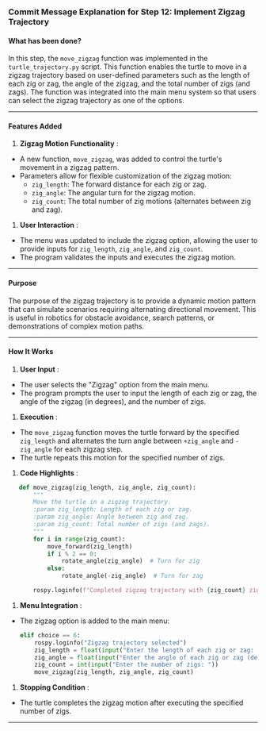 ### **Commit Message Explanation for Step 12: Implement Zigzag Trajectory**

#### **What has been done?**

In this step, the `move_zigzag` function was implemented in the `turtle_trajectory.py` script. This function enables the turtle to move in a zigzag trajectory based on user-defined parameters such as the length of each zig or zag, the angle of the zigzag, and the total number of zigs (and zags). The function was integrated into the main menu system so that users can select the zigzag trajectory as one of the options.

---

#### **Features Added**

1. **Zigzag Motion Functionality** :

* A new function, `move_zigzag`, was added to control the turtle's movement in a zigzag pattern.
* Parameters allow for flexible customization of the zigzag motion:
  * `zig_length`: The forward distance for each zig or zag.
  * `zig_angle`: The angular turn for the zigzag motion.
  * `zig_count`: The total number of zig motions (alternates between zig and zag).

1. **User Interaction** :

* The menu was updated to include the zigzag option, allowing the user to provide inputs for `zig_length`, `zig_angle`, and `zig_count`.
* The program validates the inputs and executes the zigzag motion.

---

#### **Purpose**

The purpose of the zigzag trajectory is to provide a dynamic motion pattern that can simulate scenarios requiring alternating directional movement. This is useful in robotics for obstacle avoidance, search patterns, or demonstrations of complex motion paths.

---

#### **How It Works**

1. **User Input** :

* The user selects the "Zigzag" option from the main menu.
* The program prompts the user to input the length of each zig or zag, the angle of the zigzag (in degrees), and the number of zigs.

1. **Execution** :

* The `move_zigzag` function moves the turtle forward by the specified `zig_length` and alternates the turn angle between `+zig_angle` and `-zig_angle` for each zigzag step.
* The turtle repeats this motion for the specified number of zigs.

1. **Code Highlights** :

```python
   def move_zigzag(zig_length, zig_angle, zig_count):
       """
       Move the turtle in a zigzag trajectory.
       :param zig_length: Length of each zig or zag.
       :param zig_angle: Angle between zig and zag.
       :param zig_count: Total number of zigs (and zags).
       """
       for i in range(zig_count):
           move_forward(zig_length)
           if i % 2 == 0:
               rotate_angle(zig_angle)  # Turn for zig
           else:
               rotate_angle(-zig_angle)  # Turn for zag

       rospy.loginfo(f"Completed zigzag trajectory with {zig_count} zigs.")
```

1. **Menu Integration** :

* The zigzag option is added to the main menu:
  ```python
  elif choice == 6:
      rospy.loginfo("Zigzag trajectory selected")
      zig_length = float(input("Enter the length of each zig or zag: "))
      zig_angle = float(input("Enter the angle of each zig or zag (degrees): "))
      zig_count = int(input("Enter the number of zigs: "))
      move_zigzag(zig_length, zig_angle, zig_count)
  ```

1. **Stopping Condition** :

* The turtle completes the zigzag motion after executing the specified number of zigs.

---

